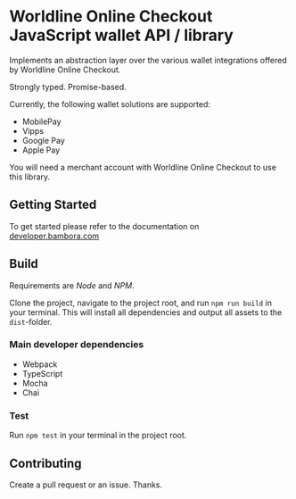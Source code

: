 # Worldline Online Checkout JavaScript wallet API / library

Implements an abstraction layer over the various wallet integrations offered by Worldline Online Checkout.

Strongly typed. Promise-based.

Currently, the following wallet solutions are supported:

- MobilePay
- Vipps
- Google Pay
- Apple Pay

You will need a merchant account with Worldline Online Checkout to use this library.

## Getting Started

To get started please refer to the documentation on [developer.bambora.com](https://developer.bambora.com/europe/sdk/wallet-sdk/introduction)

## Build

Requirements are _Node_ and _NPM_.

Clone the project, navigate to the project root, and run `npm run build` in your terminal.
This will install all dependencies and output all assets to the `dist`-folder.

### Main developer dependencies

- Webpack
- TypeScript
- Mocha
- Chai

### Test

Run `npm test` in your terminal in the project root.

## Contributing

Create a pull request or an issue. Thanks.
